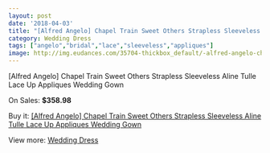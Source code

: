 ```yaml
---
layout: post
date: '2018-04-03'
title: "[Alfred Angelo] Chapel Train Sweet Others Strapless Sleeveless Aline Tulle Lace Up Appliques Wedding Gown"
category: Wedding Dress
tags: ["angelo","bridal","lace","sleeveless","appliques"]
image: http://img.eudances.com/35704-thickbox_default/-alfred-angelo-chapel-train-sweet-others-strapless-sleeveless-aline-tulle-lace-up-appliques-wedding-gown.jpg
---
```

[Alfred Angelo] Chapel Train Sweet Others Strapless Sleeveless Aline Tulle Lace Up Appliques Wedding Gown

On Sales: **$358.98**
<a href="https://www.eudances.com/en/wedding-dress/10709--alfred-angelo-chapel-train-sweet-others-strapless-sleeveless-aline-tulle-lace-up-appliques-wedding-gown.html"><amp-img layout="responsive" width="600" height="600" src="//img.eudances.com/35704-thickbox_default/-alfred-angelo-chapel-train-sweet-others-strapless-sleeveless-aline-tulle-lace-up-appliques-wedding-gown.jpg" alt="[Alfred Angelo] Chapel Train Sweet Others Strapless Sleeveless Aline Tulle Lace Up Appliques Wedding Gown 0" /></a>
<a href="https://www.eudances.com/en/wedding-dress/10709--alfred-angelo-chapel-train-sweet-others-strapless-sleeveless-aline-tulle-lace-up-appliques-wedding-gown.html"><amp-img layout="responsive" width="600" height="600" src="//img.eudances.com/35715-thickbox_default/-alfred-angelo-chapel-train-sweet-others-strapless-sleeveless-aline-tulle-lace-up-appliques-wedding-gown.jpg" alt="[Alfred Angelo] Chapel Train Sweet Others Strapless Sleeveless Aline Tulle Lace Up Appliques Wedding Gown 1" /></a>
<a href="https://www.eudances.com/en/wedding-dress/10709--alfred-angelo-chapel-train-sweet-others-strapless-sleeveless-aline-tulle-lace-up-appliques-wedding-gown.html"><amp-img layout="responsive" width="600" height="600" src="//img.eudances.com/35714-thickbox_default/-alfred-angelo-chapel-train-sweet-others-strapless-sleeveless-aline-tulle-lace-up-appliques-wedding-gown.jpg" alt="[Alfred Angelo] Chapel Train Sweet Others Strapless Sleeveless Aline Tulle Lace Up Appliques Wedding Gown 2" /></a>
<a href="https://www.eudances.com/en/wedding-dress/10709--alfred-angelo-chapel-train-sweet-others-strapless-sleeveless-aline-tulle-lace-up-appliques-wedding-gown.html"><amp-img layout="responsive" width="600" height="600" src="//img.eudances.com/35713-thickbox_default/-alfred-angelo-chapel-train-sweet-others-strapless-sleeveless-aline-tulle-lace-up-appliques-wedding-gown.jpg" alt="[Alfred Angelo] Chapel Train Sweet Others Strapless Sleeveless Aline Tulle Lace Up Appliques Wedding Gown 3" /></a>
<a href="https://www.eudances.com/en/wedding-dress/10709--alfred-angelo-chapel-train-sweet-others-strapless-sleeveless-aline-tulle-lace-up-appliques-wedding-gown.html"><amp-img layout="responsive" width="600" height="600" src="//img.eudances.com/35712-thickbox_default/-alfred-angelo-chapel-train-sweet-others-strapless-sleeveless-aline-tulle-lace-up-appliques-wedding-gown.jpg" alt="[Alfred Angelo] Chapel Train Sweet Others Strapless Sleeveless Aline Tulle Lace Up Appliques Wedding Gown 4" /></a>
<a href="https://www.eudances.com/en/wedding-dress/10709--alfred-angelo-chapel-train-sweet-others-strapless-sleeveless-aline-tulle-lace-up-appliques-wedding-gown.html"><amp-img layout="responsive" width="600" height="600" src="//img.eudances.com/35711-thickbox_default/-alfred-angelo-chapel-train-sweet-others-strapless-sleeveless-aline-tulle-lace-up-appliques-wedding-gown.jpg" alt="[Alfred Angelo] Chapel Train Sweet Others Strapless Sleeveless Aline Tulle Lace Up Appliques Wedding Gown 5" /></a>
<a href="https://www.eudances.com/en/wedding-dress/10709--alfred-angelo-chapel-train-sweet-others-strapless-sleeveless-aline-tulle-lace-up-appliques-wedding-gown.html"><amp-img layout="responsive" width="600" height="600" src="//img.eudances.com/35710-thickbox_default/-alfred-angelo-chapel-train-sweet-others-strapless-sleeveless-aline-tulle-lace-up-appliques-wedding-gown.jpg" alt="[Alfred Angelo] Chapel Train Sweet Others Strapless Sleeveless Aline Tulle Lace Up Appliques Wedding Gown 6" /></a>
<a href="https://www.eudances.com/en/wedding-dress/10709--alfred-angelo-chapel-train-sweet-others-strapless-sleeveless-aline-tulle-lace-up-appliques-wedding-gown.html"><amp-img layout="responsive" width="600" height="600" src="//img.eudances.com/35709-thickbox_default/-alfred-angelo-chapel-train-sweet-others-strapless-sleeveless-aline-tulle-lace-up-appliques-wedding-gown.jpg" alt="[Alfred Angelo] Chapel Train Sweet Others Strapless Sleeveless Aline Tulle Lace Up Appliques Wedding Gown 7" /></a>
<a href="https://www.eudances.com/en/wedding-dress/10709--alfred-angelo-chapel-train-sweet-others-strapless-sleeveless-aline-tulle-lace-up-appliques-wedding-gown.html"><amp-img layout="responsive" width="600" height="600" src="//img.eudances.com/35708-thickbox_default/-alfred-angelo-chapel-train-sweet-others-strapless-sleeveless-aline-tulle-lace-up-appliques-wedding-gown.jpg" alt="[Alfred Angelo] Chapel Train Sweet Others Strapless Sleeveless Aline Tulle Lace Up Appliques Wedding Gown 8" /></a>
<a href="https://www.eudances.com/en/wedding-dress/10709--alfred-angelo-chapel-train-sweet-others-strapless-sleeveless-aline-tulle-lace-up-appliques-wedding-gown.html"><amp-img layout="responsive" width="600" height="600" src="//img.eudances.com/35707-thickbox_default/-alfred-angelo-chapel-train-sweet-others-strapless-sleeveless-aline-tulle-lace-up-appliques-wedding-gown.jpg" alt="[Alfred Angelo] Chapel Train Sweet Others Strapless Sleeveless Aline Tulle Lace Up Appliques Wedding Gown 9" /></a>
<a href="https://www.eudances.com/en/wedding-dress/10709--alfred-angelo-chapel-train-sweet-others-strapless-sleeveless-aline-tulle-lace-up-appliques-wedding-gown.html"><amp-img layout="responsive" width="600" height="600" src="//img.eudances.com/35706-thickbox_default/-alfred-angelo-chapel-train-sweet-others-strapless-sleeveless-aline-tulle-lace-up-appliques-wedding-gown.jpg" alt="[Alfred Angelo] Chapel Train Sweet Others Strapless Sleeveless Aline Tulle Lace Up Appliques Wedding Gown 10" /></a>
<a href="https://www.eudances.com/en/wedding-dress/10709--alfred-angelo-chapel-train-sweet-others-strapless-sleeveless-aline-tulle-lace-up-appliques-wedding-gown.html"><amp-img layout="responsive" width="600" height="600" src="//img.eudances.com/35705-thickbox_default/-alfred-angelo-chapel-train-sweet-others-strapless-sleeveless-aline-tulle-lace-up-appliques-wedding-gown.jpg" alt="[Alfred Angelo] Chapel Train Sweet Others Strapless Sleeveless Aline Tulle Lace Up Appliques Wedding Gown 11" /></a>

Buy it: [[Alfred Angelo] Chapel Train Sweet Others Strapless Sleeveless Aline Tulle Lace Up Appliques Wedding Gown](https://www.eudances.com/en/wedding-dress/10709--alfred-angelo-chapel-train-sweet-others-strapless-sleeveless-aline-tulle-lace-up-appliques-wedding-gown.html "[Alfred Angelo] Chapel Train Sweet Others Strapless Sleeveless Aline Tulle Lace Up Appliques Wedding Gown")

View more: [Wedding Dress](https://www.eudances.com/en/164-wedding-dress "Wedding Dress")